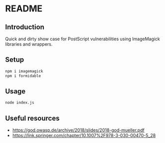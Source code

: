 # README

## Introduction
Quick and dirty show case for PostScript vulnerabilities using ImageMagick libraries and wrappers.

## Setup
```bash
npm i imagemagick
npm i formidable
```

## Usage
```bash
node index.js
```

## Useful resources
* https://god.owasp.de/archive/2018/slides/2018-god-mueller.pdf
* https://link.springer.com/chapter/10.1007%2F978-3-030-00470-5_28 